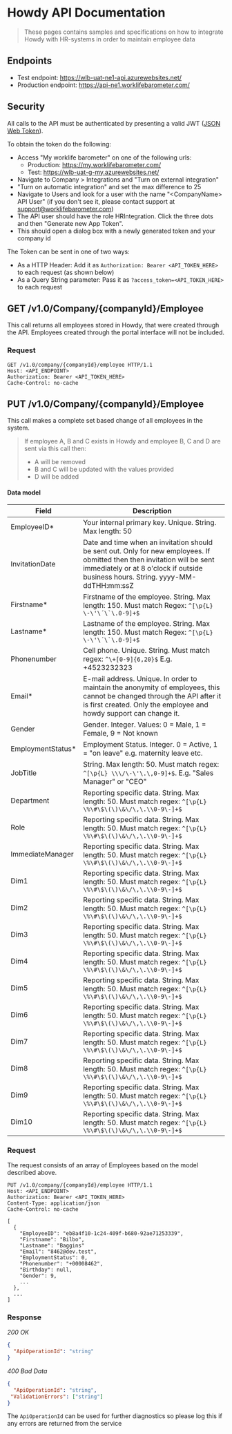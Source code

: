 # Howdy API Documentation
> These pages contains samples and specifications on how to integrate Howdy with HR-systems in order to maintain employee data

## Endpoints

- Test endpoint: https://wlb-uat-ne1-api.azurewebsites.net/
- Production endpoint: https://api-ne1.worklifebarometer.com/

## Security
All calls to the API must be authenticated by presenting a valid JWT ([JSON Web Token](https://jwt.io/)).

To obtain the token do the following:
- Access "My worklife barometer" on one of the following urls:
    - Production: https://my.worklifebarometer.com/
    - Test: https://wlb-uat-g-my.azurewebsites.net/
- Navigate to Company > Integrations and "Turn on external integration"
- "Turn on automatic integration" and set the max difference to 25
- Navigate to Users and look for a user with the name "&lt;CompanyName&gt; API User" (if you don't see it, please contact support at support@worklifebarometer.com)
 - The API user should have the role HRIntegration. Click the three dots and then "Generate new App Token".
 - This should open a dialog box with a newly generated token and your company id

The Token can be sent in one of two ways:
- As a HTTP Header: Add it as `Authorization: Bearer <API_TOKEN_HERE>` to each request (as shown below)
- As a Query String parameter: Pass it as `?access_token=<API_TOKEN_HERE>` to each request

## GET /v1.0/Company/{companyId}/Employee
This call returns all employees stored in Howdy, that were created through the API. Employees created through the portal interface will not be included.

### Request
```http
GET /v1.0/company/{companyId}/employee HTTP/1.1
Host: <API_ENDPOINT>
Authorization: Bearer <API_TOKEN_HERE>
Cache-Control: no-cache
```

## PUT /v1.0/Company/{companyId}/Employee
This call makes a complete set based change of all employees in the system.

>If employee A, B and C exists in Howdy and employee B, C and D are sent via this call then:
>- A will be removed
>- B and C will be updated with the values provided
>- D will be added

#### Data model

| Field             | Description                                                                  |
| ----------------- | ---------------------------------------------------------------------------- |
| EmployeeID*       | Your internal primary key. Unique. String. Max length: 50                    |
| InvitationDate    | Date and time when an invitation should be sent out. Only for new employees. If obmitted then then invitation will be sent immediately or at 8 o'clock if outside business hours. String. yyyy-MM-ddTHH:mm:ssZ        |
| Firstname*        | Firstname of the employee. String. Max length: 150. Must match Regex: ``^[\p{L} \-\'\´\`\.0-9]+$`` |
| Lastname*         | Lastname of the employee. String. Max length: 150. Must match Regex: ``^[\p{L} \-\'\´\`\.0-9]+$`` |
| Phonenumber       | Cell phone. Unique. String. Must match regex: `^\+[0-9]{6,20}$` E.g. +4523232323                |
| Email*            | E-mail address. Unique. In order to maintain the anonymity of employees, this cannot be changed through the API after it is first created. Only the employee and howdy support can change it.                 |
| Gender            | Gender. Integer. Values: 0 = Male, 1 = Female, 9 = Not known                   |
| EmploymentStatus* | Employment Status. Integer. 0 = Active, 1 = "on leave" e.g. maternity leave etc.  |
| JobTitle         | String. Max length: 50. Must match regex: `^[\p{L} \\\/\-\'\.\,0-9]+$`. E.g. "Sales Manager" or "CEO"     |
| Department       | Reporting specific data. String. Max length: 50. Must match regex: `^[\p{L} \%\#\$\(\)\&\/\,\.\\0-9\-]+$` |
| Role             | Reporting specific data. String. Max length: 50. Must match regex: `^[\p{L} \%\#\$\(\)\&\/\,\.\\0-9\-]+$` |
| ImmediateManager | Reporting specific data. String. Max length: 50. Must match regex: `^[\p{L} \%\#\$\(\)\&\/\,\.\\0-9\-]+$` |
| Dim1             | Reporting specific data. String. Max length: 50. Must match regex: `^[\p{L} \%\#\$\(\)\&\/\,\.\\0-9\-]+$` |
| Dim2             | Reporting specific data. String. Max length: 50. Must match regex: `^[\p{L} \%\#\$\(\)\&\/\,\.\\0-9\-]+$` |
| Dim3             | Reporting specific data. String. Max length: 50. Must match regex: `^[\p{L} \%\#\$\(\)\&\/\,\.\\0-9\-]+$` |
| Dim4             | Reporting specific data. String. Max length: 50. Must match regex: `^[\p{L} \%\#\$\(\)\&\/\,\.\\0-9\-]+$` |
| Dim5             | Reporting specific data. String. Max length: 50. Must match regex: `^[\p{L} \%\#\$\(\)\&\/\,\.\\0-9\-]+$` |
| Dim6             | Reporting specific data. String. Max length: 50. Must match regex: `^[\p{L} \%\#\$\(\)\&\/\,\.\\0-9\-]+$` |
| Dim7             | Reporting specific data. String. Max length: 50. Must match regex: `^[\p{L} \%\#\$\(\)\&\/\,\.\\0-9\-]+$` |
| Dim8             | Reporting specific data. String. Max length: 50. Must match regex: `^[\p{L} \%\#\$\(\)\&\/\,\.\\0-9\-]+$` |
| Dim9             | Reporting specific data. String. Max length: 50. Must match regex: `^[\p{L} \%\#\$\(\)\&\/\,\.\\0-9\-]+$` |
| Dim10            | Reporting specific data. String. Max length: 50. Must match regex: `^[\p{L} \%\#\$\(\)\&\/\,\.\\0-9\-]+$` |


### Request
The request consists of an array of Employees based on the model described above.
```http
PUT /v1.0/company/{companyId}/employee HTTP/1.1
Host: <API_ENDPOINT>
Authorization: Bearer <API_TOKEN_HERE>
Content-Type: application/json
Cache-Control: no-cache
 
[
  {
    "EmployeeID": "eb8a4f10-1c24-409f-b680-92ae71253339",
    "Firstname": "Bilbo",
    "Lastname": "Baggins"
    "Email": "8462@dev.test",
    "EmploymentStatus": 0,
    "Phonenumber": "+00008462",
    "Birthday": null,
    "Gender": 9,
    ...
  },
  ...
]
```

### Response

*200 OK*
```json
{
  "ApiOperationId": "string"
}
```

*400 Bad Data*
```json
{
  "ApiOperationId": "string",
 "ValidationErrors": ["string"]
}
``` 
The `ApiOperationId` can be used for further diagnostics so please log this if any errors are returned from the service
 


